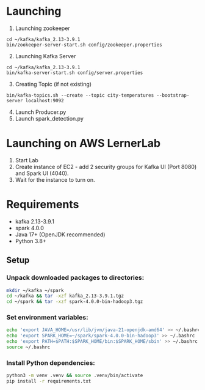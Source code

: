 # Launching

1. Launching zookeeper

```
cd ~/kafka/kafka_2.13-3.9.1
bin/zookeeper-server-start.sh config/zookeeper.properties
```
2. Launching Kafka Server

```
cd ~/kafka/kafka_2.13-3.9.1
bin/kafka-server-start.sh config/server.properties
```
3. Creating Topic (if not existing)

```
bin/kafka-topics.sh --create --topic city-temperatures --bootstrap-server localhost:9092
```

4. Launch Producer.py
5. Launch spark_detection.py

# Launching on AWS LernerLab

1. Start Lab
2. Create instance of EC2 - add 2 security groups for Kafka UI (Port 8080) and Spark UI (4040).
3. Wait for the instance to turn on.

# Requirements
* kafka 2.13-3.9.1
* spark 4.0.0
* Java 17+ (OpenJDK recommended)
* Python 3.8+

## Setup

### Unpack downloaded packages to directories:
```bash
mkdir ~/kafka ~/spark
cd ~/kafka && tar -xzf kafka_2.13-3.9.1.tgz
cd ~/spark && tar -xzf spark-4.0.0-bin-hadoop3.tgz
```
### Set environment variables:
```bash
echo 'export JAVA_HOME=/usr/lib/jvm/java-21-openjdk-amd64' >> ~/.bashrc
echo 'export SPARK_HOME=~/spark/spark-4.0.0-bin-hadoop3' >> ~/.bashrc
echo 'export PATH=$PATH:$SPARK_HOME/bin:$SPARK_HOME/sbin' >> ~/.bashrc
source ~/.bashrc
```
### Install Python dependencies:
```bash
python3 -m venv .venv && source .venv/bin/activate
pip install -r requirements.txt
```
